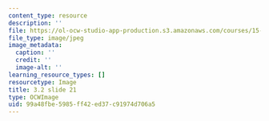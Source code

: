 ```yaml
---
content_type: resource
description: ''
file: https://ol-ocw-studio-app-production.s3.amazonaws.com/courses/15-s21-nuts-and-bolts-of-business-plans-january-iap-2014/99a48fbe5985ff42ed37c91974d706a5_Slide21.JPG
file_type: image/jpeg
image_metadata:
  caption: ''
  credit: ''
  image-alt: ''
learning_resource_types: []
resourcetype: Image
title: 3.2 slide 21
type: OCWImage
uid: 99a48fbe-5985-ff42-ed37-c91974d706a5
---
```


